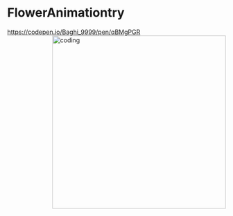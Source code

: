 # FlowerAnimationtry
https://codepen.io/Baghi_9999/pen/qBMgPGR
<img align="right" alt="coding" width="400" src="https://user
![image](https://github.com/TECHTOAMYT/FlowerAnimationtry/assets/105159281/698de68b-3a7f-47dc-bde3-4bcb0edc0dd0)">

